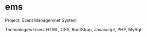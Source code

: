 # ems

Project: Event Managemnet System

Technologies Used:
HTML, CSS, BootStrap, Javascript, PHP, MySql.

